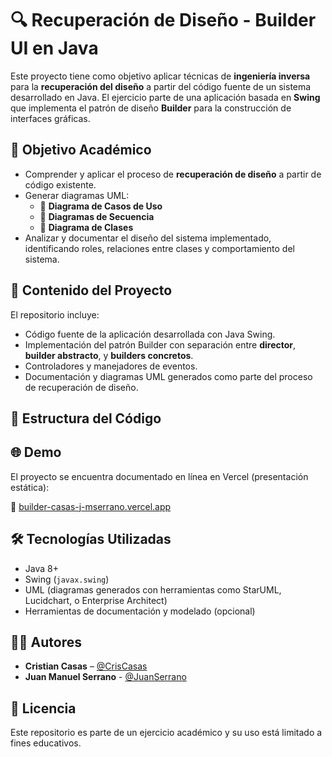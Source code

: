 # 🔍 Recuperación de Diseño - Builder UI en Java

Este proyecto tiene como objetivo aplicar técnicas de **ingeniería inversa** para la **recuperación del diseño** a partir del código fuente de un sistema desarrollado en Java. El ejercicio parte de una aplicación basada en **Swing** que implementa el patrón de diseño **Builder** para la construcción de interfaces gráficas.

## 🎯 Objetivo Académico

- Comprender y aplicar el proceso de **recuperación de diseño** a partir de código existente.
- Generar diagramas UML:
  - 📌 **Diagrama de Casos de Uso**
  - 📌 **Diagramas de Secuencia**
  - 📌 **Diagrama de Clases**
- Analizar y documentar el diseño del sistema implementado, identificando roles, relaciones entre clases y comportamiento del sistema.

## 🧠 Contenido del Proyecto

El repositorio incluye:

- Código fuente de la aplicación desarrollada con Java Swing.
- Implementación del patrón Builder con separación entre **director**, **builder abstracto**, y **builders concretos**.
- Controladores y manejadores de eventos.
- Documentación y diagramas UML generados como parte del proceso de recuperación de diseño.

## 🧱 Estructura del Código

## 🌐 Demo

El proyecto se encuentra documentado en línea en Vercel (presentación estática):

🔗 [builder-casas-j-mserrano.vercel.app](https://builder-casas-j-mserrano.vercel.app/)

## 🛠️ Tecnologías Utilizadas

- Java 8+
- Swing (`javax.swing`)
- UML (diagramas generados con herramientas como StarUML, Lucidchart, o Enterprise Architect)
- Herramientas de documentación y modelado (opcional)

## 👨‍💻 Autores

- **Cristian Casas** – [@CrisCasas](https://github.com/CrisCasas)
- **Juan Manuel Serrano** - [@JuanSerrano](https://github.com/EngJuanSER)

## 📜 Licencia

Este repositorio es parte de un ejercicio académico y su uso está limitado a fines educativos.

